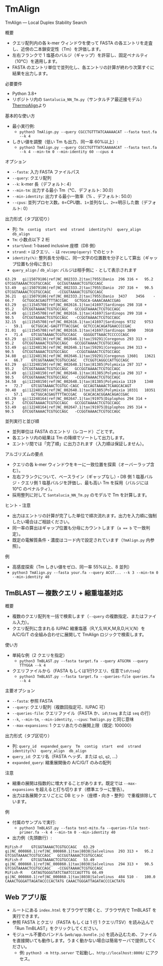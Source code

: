 # TmAlign

TmAlign — Local Duplex Stability Search

概要
- クエリ配列内の各 k-mer ウィンドウを使って FASTA の各エントリを走査し、近傍の二本鎖安定性（Tm）を評価します。
- 左右フランクで 1 塩基のバルジ（ギャップ）を許容し、固定ペナルティ（10°C）を適用します。
- FASTA のエントリ単位で並列化し、各エントリの計算が終わり次第すぐに結果を出力します。

必要要件
- Python 3.8+
- リポジトリ内の `Santalucia_NN_Tm.py`（サンタルチア最近接モデル）[ThermoAlign](https://github.com/drmaize/ThermoAlign)より

基本的な使い方
- 最小実行例:
  - `python3 TmAlign.py --query CGCCTGTTTATCAAAAACAT --fasta test.fa --k 4`
- しきい値を調整（低い Tm も出力、同一率 60%以上）:
  - `python3 TmAlign.py --query CGCCTGTTTATCAAAAACAT --fasta test.fa --k 4 --min-tm 0 --min-identity 60 --cpus 4`

オプション
- `--fasta`: 入力 FASTA ファイルパス
- `--query`: クエリ配列
- `--k`: k-mer 長（デフォルト: 4）
- `--min-tm`: 出力する最小 Tm（°C、デフォルト: 30.0）
- `--min-identity`: 出力する最小一致率（% 、デフォルト: 50.0）
- `--cpus`: 並列プロセス数。`0`=CPU数、`1`=並列なし、`2+`=明示した数（デフォルト: 0）

出力形式（タブ区切り）
- 列: `Tm  contig  start  end  strand  identity(%)  query_align  db_align`
- `Tm`: 小数点以下 2 桁
- `start`/`end`: 1-based inclusive 座標（DB 側）
- `strand`: `+` はクエリ、`-` は `revcomp(query)` でのヒット
- `identity(%)`: 整列長を分母に、同一文字の位置数を分子として算出（ギャップ位置も分母に含む）
- `query_align` / `db_align`: バルジは相手側に `-` として表示されます

```
63.29	gi|15079186|ref|NC_002333.2|tax|7955|Danio	296	316	+	95.2	GTCGGTAAAACTCGTGCCAGC	GCCGGTAAAACTCGTGCCAGC
53.49	gi|15079186|ref|NC_002333.2|tax|7955|Danio	297	316	+	90.5	GTCGGTAAAACTCGTGCCAGC	-CCGGTAAAACTCGTGCCAGC
36.21	gi|15079186|ref|NC_002333.2|tax|7955|Danio	3437	3456	-	66.7	GCTGGCACGAGTTTTACCGAC	GCTGGCA-GAAACAAACCGAG
63.29	gi|11545708|ref|NC_002616.1|tax|41697|Sardinops	298	318	+	95.2	GTCGGTAAAACTCGTGCCAGC	GCCGGTAAAACTCGTGCCAGC
53.49	gi|11545708|ref|NC_002616.1|tax|41697|Sardinops	299	318	+	90.5	GTCGGTAAAACTCGTGCCAGC	-CCGGTAAAACTCGTGCCAGC
32.15	gi|11545708|ref|NC_002616.1|tax|41697|Sardinops	9732	9753	-	59.1	GCTGGCAC-GAGTTTTACCGAC	GCTCCCACAGATGAACCCCGAC
31.01	gi|11545708|ref|NC_002616.1|tax|41697|Sardinops	3890	3910	+	71.4	GTCGGTAAAACTCGTGCCAGC	GGGGGTTAAACTCCCCCCAGC
63.29	gi|12248136|ref|NC_002646.1|tax|59291|Coregonus	293	313	+	95.2	GTCGGTAAAACTCGTGCCAGC	GCCGGTAAAACTCGTGCCAGC
53.49	gi|12248136|ref|NC_002646.1|tax|59291|Coregonus	294	313	+	90.5	GTCGGTAAAACTCGTGCCAGC	-CCGGTAAAACTCGTGCCAGC
34.88	gi|12248136|ref|NC_002646.1|tax|59291|Coregonus	13601	13621	+	66.7	GTCGGTAAAACTCGTGCCAGC	CTCGGTCAGGCCATTGCCAGC
63.29	gi|12248150|ref|NC_002648.1|tax|81385|Polymixia	297	317	+	95.2	GTCGGTAAAACTCGTGCCAGC	GCCGGTAAAACTCGTGCCAGC
53.49	gi|12248150|ref|NC_002648.1|tax|81385|Polymixia	298	317	+	90.5	GTCGGTAAAACTCGTGCCAGC	-CCGGTAAAACTCGTGCCAGC
34.58	gi|12248150|ref|NC_002648.1|tax|81385|Polymixia	1319	1340	+	72.7	GTCGGTAAAACTCGTGC-CAGC	GCCAGTAAAACTCAAGCACAGT
30.40	gi|12248150|ref|NC_002648.1|tax|81385|Polymixia	10331	10351	-	57.1	GCTGGCACGAGTTTTACCGAC	GCACACACGGAACAGACCGAC
63.29	gi|12248164|ref|NC_002647.1|tax|91975|Diplophos	294	314	+	95.2	GTCGGTAAAACTCGTGCCAGC	GCCGGTAAAACTCGTGCCAGC
53.49	gi|12248164|ref|NC_002647.1|tax|91975|Diplophos	295	314	+	90.5	GTCGGTAAAACTCGTGCCAGC	-CCGGTAAAACTCGTGCCAGC
```

並列実行と並び順
- 並列単位は FASTA のエントリ（レコード）ごとです。
- 各エントリ内の結果は Tm の降順でソートして出力します。
- エントリ間では「完了順」に出力されます（入力順は保証しません）。

アルゴリズムの要点
- クエリの各 k-mer ウィンドウをキーに一致位置を探索（オーバーラップ含む）。
- 左右フランクについて、ベースライン（ギャップなし）・DB 側 1 塩基バルジ・クエリ側 1 塩基バルジを評価し、最も高い Tm を採用（バルジには 10°C のペナルティ）。
- 採用整列に対して `Santalucia_NN_Tm.py` のモデルで Tm を計算します。

ヒント・注意
- 出力はエントリの計算が完了した単位で順次流れます。出力を入力順に強制したい場合はご相談ください。
- 同一率の算出はギャップ位置も分母にカウントします（`a == b` で一致判定）。
- 既定の電解質条件・濃度はコード内で設定されています（`TmAlign.py` 内参照）。

例
- 高感度探索（Tm しきい値をゼロ、同一率 55%以上、8 並列）
 - `python3 TmAlign.py --fasta your.fa --query ACGT... --k 3 --min-tm 0 --min-identity 40`

## TmBLAST — 複数クエリ + 縮重塩基対応

概要
- 複数のクエリ配列を一括で検索します（`--query` の複数指定、またはファイル入力）。
- クエリ配列に含まれる IUPAC 縮重塩基（R,Y,S,W,K,M,B,D,H,V,N）を A/C/G/T の全組み合わせに展開して TmAlign ロジックで検索します。

使い方
- 単純な例（2 クエリを指定）
  - `python3 TmBLAST.py --fasta target.fa --query ATGCRN --query TTYGGA --k 4`
- クエリファイルから（FASTA もしくは1行1クエリ、任意で`id\tseq`）
  - `python3 TmBLAST.py --fasta target.fa --queries-file queries.fa --k 4`

主要オプション
- `--fasta`: 参照 FASTA
- `--query`: クエリ配列（複数回指定可、IUPAC 可）
- `--queries-file`: クエリファイル（FASTA か、`id\tseq` または `seq` の行）
- `--k`, `--min-tm`, `--min-identity`, `--cpus`: `TmAlign.py` と同じ意味
- `--max-expansions`: 1 クエリあたりの展開上限（既定: 100000）

出力形式（タブ区切り）
- 列: `query_id  expanded_query  Tm  contig  start  end  strand  identity(%)  query_align  db_align`
- `query_id`: クエリ名（FASTA ヘッダ、または `q1`, `q2`, ...）
- `expanded_query`: 縮重展開後の A/C/G/T のみの配列

注意
- 縮重の展開は指数的に増大することがあります。既定では `--max-expansions` を超えると打ち切ります（標準エラーに警告）。
- 出力は各展開クエリごとに DB ヒット（座標・向き・整列）で重複排除しています。

例
- 付属のサンプルで実行:
  - `python3 TmBLAST.py --fasta test-mito.fa --queries-file test-primer.fa --k 4 --min-tm 0 --min-identity 40`
 - 出力例（先頭数行）:
```
MiFish-F	GTCGGTAAAACTCGTGCCAGC	63.29	gi|NC_000860.1|ref|NC_000860.1|tax|8038|Salvelinus	293	313	+	95.2	GTCGGTAAAACTCGTGCCAGC	GCCGGTAAAACTCGTGCCAGC
MiFish-F	GTCGGTAAAACTCGTGCCAGC	53.49	gi|NC_000860.1|ref|NC_000860.1|tax|8038|Salvelinus	294	313	+	90.5	GTCGGTAAAACTCGTGCCAGC	-CCGGTAAAACTCGTGCCAGC
MiFish-R	CATAGTGGGGTATCTAATCCCAGTTTG	66.49	gi|NC_000860.1|ref|NC_000860.1|tax|8038|Salvelinus	484	510	-	100.0	CAAACTGGGATTAGATACCCCACTATG	CAAACTGGGATTAGATACCCCACTATG
```

## Web アプリ版

- ルートにある `index.html` をブラウザで開くと、ブラウザ内で TmBLAST を実行できます。
- 参照 FASTA とクエリ（FASTA もしくは 1 行 1 クエリ/TSV）を読み込んで「Run TmBLAST」をクリックしてください。
- モジュール不要のバンドル (`web/app.bundle.js`) を読み込むため、ファイルを直接開いても動作します。うまく動かない場合は簡易サーバで提供してください。
  - 例: `python3 -m http.server` で起動し、`http://localhost:8000/` にアクセス。
